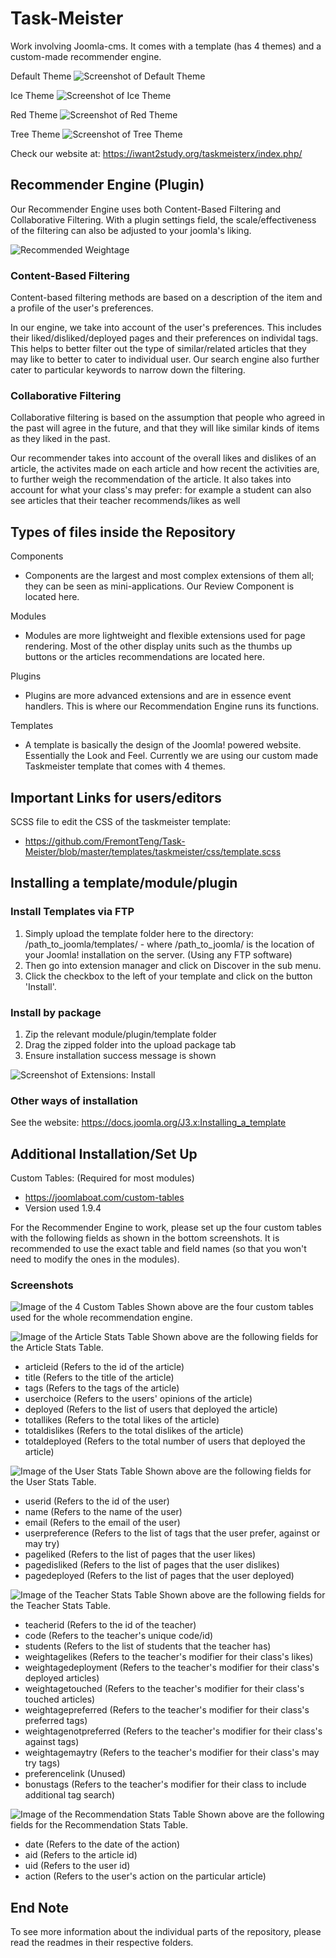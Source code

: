 # Task-Meister
Work involving Joomla-cms. It comes with a template (has 4 themes) and a custom-made recommender engine.

Default Theme
![Screenshot of Default Theme](images/DefaultTheme.PNG)

Ice Theme
![Screenshot of Ice Theme](images/IceTheme.PNG)

Red Theme
![Screenshot of Red Theme](images/RedTheme.PNG)

Tree Theme
![Screenshot of Tree Theme](images/TreeTheme.PNG)

Check our website at: https://iwant2study.org/taskmeisterx/index.php/

## Recommender Engine (Plugin)
Our Recommender Engine uses both Content-Based Filtering and Collaborative Filtering. With a plugin settings field, the scale/effectiveness of the filtering can also be adjusted to your joomla's liking.

![Recommended Weightage](images/RecommendedWeightages.PNG)

### Content-Based Filtering
Content-based filtering methods are based on a description of the item and a profile of the user's preferences.

In our engine, we take into account of the user's preferences. This includes their liked/disliked/deployed pages and their preferences on individal tags. This helps to better filter out the type of similar/related articles that they may like to better to cater to individual user. Our search engine also further cater to particular keywords to narrow down the filtering.

### Collaborative Filtering
Collaborative filtering is based on the assumption that people who agreed in the past will agree in the future, and that they will like similar kinds of items as they liked in the past.

Our recommender takes into account of the overall likes and dislikes of an article, the activites made on each article and how recent the activities are, to further weigh the recommendation of the article. It also takes into account for what your class's may prefer: for example a student can also see articles that their teacher recommends/likes as well

## Types of files inside the Repository
Components 
- Components are the largest and most complex extensions of them all; they can be seen as mini-applications. Our Review Component is located here.

Modules
- Modules are more lightweight and flexible extensions used for page rendering. Most of the other display units such as the thumbs up buttons or the articles recommendations are located here.

Plugins
- Plugins are more advanced extensions and are in essence event handlers. This is where our Recommendation Engine runs its functions.

Templates
- A template is basically the design of the Joomla! powered website. Essentially the Look and Feel. Currently we are using our custom made Taskmeister template that comes with 4 themes. 

## Important Links for users/editors
SCSS file to edit the CSS of the taskmeister template:
- https://github.com/FremontTeng/Task-Meister/blob/master/templates/taskmeister/css/template.scss

## Installing a template/module/plugin
### Install Templates via FTP
1. Simply upload the template folder here to the directory: /path_to_joomla/templates/ - where /path_to_joomla/ is the location of your Joomla! installation on the server. (Using any FTP software)
2. Then go into extension manager and click on Discover in the sub menu.
3. Click the checkbox to the left of your template and click on the button 'Install'.

### Install by package
1. Zip the relevant module/plugin/template folder
2. Drag the zipped folder into the upload package tab
3. Ensure installation success message is shown

![Screenshot of Extensions: Install](images/ExtensionsInstall.PNG)

### Other ways of installation
See the website: https://docs.joomla.org/J3.x:Installing_a_template

## Additional Installation/Set Up
Custom Tables: (Required for most modules)
- https://joomlaboat.com/custom-tables 
- Version used 1.9.4

For the Recommender Engine to work, please set up the four custom tables with the following fields as shown in the bottom screenshots. It is recommended to use the exact table and field names (so that you won't need to modify the ones in the modules).

### Screenshots
![Image of the 4 Custom Tables](images/CustomTables.png)
Shown above are the four custom tables used for the whole recommendation engine.

![Image of the Article Stats Table](images/ArticleStatsFields.png)
Shown above are the following fields for the Article Stats Table.
- articleid (Refers to the id of the article)
- title (Refers to the title of the article)
- tags (Refers to the tags of the article)
- userchoice (Refers to the users' opinions of the article)
- deployed (Refers to the list of users that deployed the article)
- totallikes (Refers to the total likes of the article)
- totaldislikes (Refers to the total dislikes of the article)
- totaldeployed (Refers to the total number of users that deployed the article)

![Image of the User Stats Table](images/UserStatsFields.png)
Shown above are the following fields for the User Stats Table.
- userid (Refers to the id of the user)
- name (Refers to the name of the user)
- email (Refers to the email of the user)
- userpreference (Refers to the list of tags that the user prefer, against or may try)
- pageliked (Refers to the list of pages that the user likes)
- pagedisliked (Refers to the list of pages that the user dislikes)
- pagedeployed (Refers to the list of pages that the user deployed)

![Image of the Teacher Stats Table](images/TeacherStatsFields.png)
Shown above are the following fields for the Teacher Stats Table.
- teacherid (Refers to the id of the teacher)
- code (Refers to the teacher's unique code/id)
- students (Refers to the list of students that the teacher has)
- weightagelikes (Refers to the teacher's modifier for their class's likes)
- weightagedeployment (Refers to the teacher's modifier for their class's deployed articles)
- weightagetouched (Refers to the teacher's modifier for their class's touched articles)
- weightagepreferred (Refers to the teacher's modifier for their class's preferred tags)
- weightagenotpreferred (Refers to the teacher's modifier for their class's against tags)
- weightagemaytry (Refers to the teacher's modifier for their class's may try tags)
- preferencelink (Unused)
- bonustags (Refers to the teacher's modifier for their class to include additional tag search)

![Image of the Recommendation Stats Table](images/RecommendationStatsFields.png)
Shown above are the following fields for the Recommendation Stats Table.
- date (Refers to the date of the action)
- aid (Refers to the article id)
- uid (Refers to the user id)
- action (Refers to the user's action on the particular article)

## End Note
To see more information about the individual parts of the repository, please read the readmes in their respective folders.